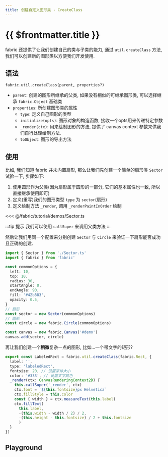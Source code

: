 ```yaml
---
title: 创建自定义图形类 - CreateClass
---
```


# {{ $frontmatter.title }} <Badge type="warning" text="WIP"/>

fabric 还提供了让我们创建自己的类与子类的能力, 通过 `util.createClass` 方法, 我们可以创建新的图形类以方便我们开发使用.


## 语法

`fabric.util.createClass(parent, properties?)`

+ `parent`: 创建的图形所继承的父类, 如果没有相似的可继承图形类, 可以选择继承 `fabric.Object` 基础类
+ `properties`: 所创建图形类的属性
  + `type`: 定义自己图形的类型
  + `initialize(opts)`: 图形对象的构造函数, 接收一个opts用来传递特定参数
  + `_render(ctx)`: 用来绘制图形的方法, 提供了 canvas context 参数来供我们自行处理绘制方法.
  + `toObject`: 图形的导出方法

## 使用

比如, 我们知道 fabric 并未内置扇形, 那么让我们先创建一个简单的扇形类 `Sector` 试验一下, 步骤如下:

1. 使用圆形作为父类(因为扇形属于圆形的一部分, 它们的基本属性也一致, 所以直接继承使用即可)
2. 定义(重写)我们的图形类型 `type` 为 `sector`(扇形)
3. 定义绘制方法 `_render`, 调用 `_renderPaintInOrder` 绘制

<<< @/fabric/tutorial/demos/Sector.ts

:::tip 提示
我们可以使用 `callSuper` 来调用父类方法
:::

然后让我们用同一个配置来分别创建 `Sector` 与 `Circle` 来验证一下扇形能否成功且正确的创建.

```ts
import { Sector } from './Sector.ts'
import { fabric } from 'fabric'

const commonOptions = {
  left: 10,
  top: 10,
  radius: 30,
  startAngle: 0,
  endAngle: 90,
  fill: '#42b883',
  opacity: 0.5,
}
// 扇形
const sector = new Sector(commonOptions)
// 圆形
const circle = new fabric.Circle(commonOptions)

const canvas = new fabric.Canvas('#demo')
canvas.add(sector, circle)

```

再让我们创建一个**稍微**复杂一点的图形, 比如...一个带文字的矩形?

```ts
export const LabeledRect = fabric.util.createClass(fabric.Rect, {
  label: '',
  type: 'labeledRect',
  fontsize: 20, // 设置字体大小
  color: '#333', // 设置文字颜色
  _render(ctx: CanvasRenderingContext2D) {
    this.callSuper('_render', ctx)
    ctx.font = `${this.fontsize}px Helvetica`
    ctx.fillStyle = this.color
    const { width } = ctx.measureText(this.label)
    ctx.fillText(
      this.label,
      -(this.width - width / 2) / 2,
      -(this.height - this.fontsize) / 2 + this.fontsize
      )
  }
})
```

## Playground

<CreateClass />

<script setup>
import CreateClass from './demos/CreateClass.vue'
</script>
